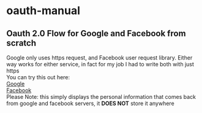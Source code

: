 # oauth-manual
## Oauth 2.0 Flow for Google and Facebook from scratch <br />
Google only uses https request, and Facebook user request library. Either way works for either service, in fact for my job I had to write both with just https <br />
You can try this out here:<br />
[Google](https://thawing-waters-58685.herokuapp.com/login-google)<br />
[Facebook](https://thawing-waters-58685.herokuapp.com/login-facebook)<br />
Please Note: this simply displays the personal information that comes back from google and facebook servers, it **DOES NOT** store it anywhere

